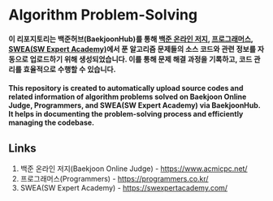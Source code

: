 # Algorithm Problem-Solving

#### 이 리포지토리는 백준허브(BaekjoonHub)를 통해 [백준 온라인 저지](https://www.acmicpc.net/), [프로그래머스](https://programmers.co.kr/), [SWEA(SW Expert Academy)](https://swexpertacademy.com/)에서 푼 알고리즘 문제들의 소스 코드와 관련 정보를 자동으로 업로드하기 위해 생성되었습니다. 이를 통해 문제 해결 과정을 기록하고, 코드 관리를 효율적으로 수행할 수 있습니다.


#### This repository is created to automatically upload source codes and related information of algorithm problems solved on Baekjoon Online Judge, Programmers, and SWEA(SW Expert Academy) via BaekjoonHub. It helps in documenting the problem-solving process and efficiently managing the codebase.

## Links
1. 백준 온라인 저지(Baekjoon Online Judge) - https://www.acmicpc.net/
2. 프로그래머스(Programmers) - https://programmers.co.kr/
3. SWEA(SW Expert Academy) - https://swexpertacademy.com/

